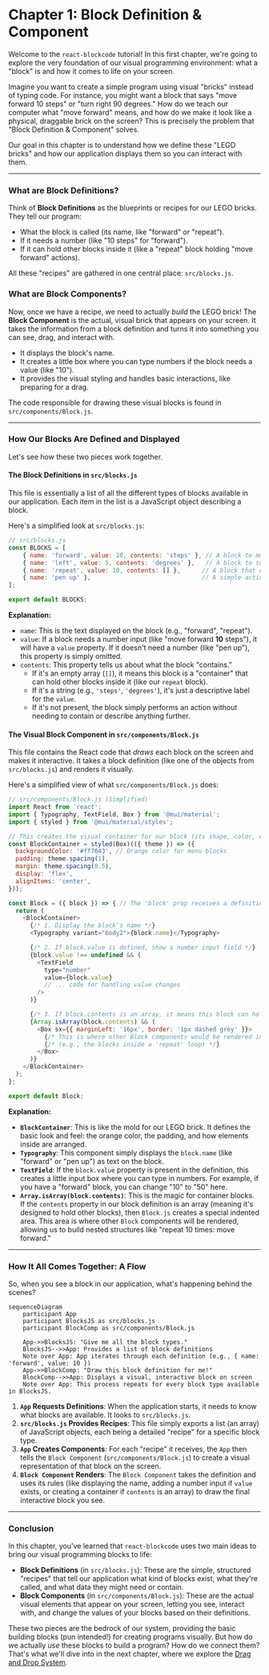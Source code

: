 # Chapter 1: Block Definition & Component

Welcome to the `react-blockcode` tutorial! In this first chapter, we're going to explore the very foundation of our visual programming environment: what a "block" is and how it comes to life on your screen.

Imagine you want to create a simple program using visual "bricks" instead of typing code. For instance, you might want a block that says "move forward 10 steps" or "turn right 90 degrees." How do we teach our computer what "move forward" means, and how do we make it look like a physical, draggable brick on the screen? This is precisely the problem that "Block Definition & Component" solves.

Our goal in this chapter is to understand how we define these "LEGO bricks" and how our application displays them so you can interact with them.

---

### What are Block Definitions?

Think of **Block Definitions** as the blueprints or recipes for our LEGO bricks. They tell our program:
*   What the block is called (its name, like "forward" or "repeat").
*   If it needs a number (like "10 steps" for "forward").
*   If it can hold other blocks inside it (like a "repeat" block holding "move forward" actions).

All these "recipes" are gathered in one central place: `src/blocks.js`.

### What are Block Components?

Now, once we have a recipe, we need to actually *build* the LEGO brick! The **Block Component** is the actual, visual brick that appears on your screen. It takes the information from a block definition and turns it into something you can see, drag, and interact with.

*   It displays the block's name.
*   It creates a little box where you can type numbers if the block needs a value (like "10").
*   It provides the visual styling and handles basic interactions, like preparing for a drag.

The code responsible for drawing these visual blocks is found in `src/components/Block.js`.

---

### How Our Blocks Are Defined and Displayed

Let's see how these two pieces work together.

#### The Block Definitions in `src/blocks.js`

This file is essentially a list of all the different types of blocks available in our application. Each item in the list is a JavaScript object describing a block.

Here's a simplified look at `src/blocks.js`:

```javascript
// src/blocks.js
const BLOCKS = [
    { name: 'forward', value: 10, contents: 'steps' }, // A block to move forward
    { name: 'left', value: 5, contents: 'degrees' },   // A block to turn left
    { name: 'repeat', value: 10, contents: [] },      // A block that can contain others
    { name: 'pen up' },                               // A simple action block
];

export default BLOCKS;
```

**Explanation:**

*   `name`: This is the text displayed on the block (e.g., "forward", "repeat").
*   `value`: If a block needs a number input (like "move forward **10** steps"), it will have a `value` property. If it doesn't need a number (like "pen up"), this property is simply omitted.
*   `contents`: This property tells us about what the block "contains."
    *   If it's an empty array (`[]`), it means this block is a "container" that can hold other blocks inside it (like our `repeat` block).
    *   If it's a string (e.g., `'steps'`, `'degrees'`), it's just a descriptive label for the `value`.
    *   If it's not present, the block simply performs an action without needing to contain or describe anything further.

#### The Visual Block Component in `src/components/Block.js`

This file contains the React code that *draws* each block on the screen and makes it interactive. It takes a block definition (like one of the objects from `src/blocks.js`) and renders it visually.

Here's a simplified view of what `src/components/Block.js` does:

```javascript
// src/components/Block.js (Simplified)
import React from 'react';
import { Typography, TextField, Box } from '@mui/material';
import { styled } from '@mui/material/styles';

// This creates the visual container for our block (its shape, color, etc.)
const BlockContainer = styled(Box)(({ theme }) => ({
  backgroundColor: '#ff7043', // Orange color for menu blocks
  padding: theme.spacing(1),
  margin: theme.spacing(0.5),
  display: 'flex',
  alignItems: 'center',
}));

const Block = ({ block }) => { // The 'block' prop receives a definition from src/blocks.js
  return (
    <BlockContainer>
      {/* 1. Display the block's name */}
      <Typography variant="body2">{block.name}</Typography>

      {/* 2. If block.value is defined, show a number input field */}
      {block.value !== undefined && (
        <TextField
          type="number"
          value={block.value}
          // ... code for handling value changes
        />
      )}

      {/* 3. If block.contents is an array, it means this block can hold other blocks */}
      {Array.isArray(block.contents) && (
        <Box sx={{ marginLeft: '16px', border: '1px dashed grey' }}>
          {/* This is where other Block components would be rendered inside */}
          {/* (e.g., the blocks inside a 'repeat' loop) */}
        </Box>
      )}
    </BlockContainer>
  );
};

export default Block;
```

**Explanation:**

*   **`BlockContainer`**: This is like the mold for our LEGO brick. It defines the basic look and feel: the orange color, the padding, and how elements inside are arranged.
*   **`Typography`**: This component simply displays the `block.name` (like "forward" or "pen up") as text on the block.
*   **`TextField`**: If the `block.value` property is present in the definition, this creates a little input box where you can type in numbers. For example, if you have a "forward" block, you can change "10" to "50" here.
*   **`Array.isArray(block.contents)`**: This is the magic for container blocks. If the `contents` property in our block definition is an array (meaning it's designed to hold other blocks), then `Block.js` creates a special indented area. This area is where other `Block` components will be rendered, allowing us to build nested structures like "repeat 10 times: move forward."

---

### How It All Comes Together: A Flow

So, when you see a block in our application, what's happening behind the scenes?

```mermaid
sequenceDiagram
    participant App
    participant BlocksJS as src/blocks.js
    participant BlockComp as src/components/Block.js

    App->>BlocksJS: "Give me all the block types."
    BlocksJS-->>App: Provides a list of block definitions
    Note over App: App iterates through each definition (e.g., { name: 'forward', value: 10 })
    App->>BlockComp: "Draw this block definition for me!"
    BlockComp-->>App: Displays a visual, interactive block on screen
    Note over App: This process repeats for every block type available in BlocksJS.
```

1.  **`App` Requests Definitions**: When the application starts, it needs to know what blocks are available. It looks to `src/blocks.js`.
2.  **`src/blocks.js` Provides Recipes**: This file simply exports a list (an array) of JavaScript objects, each being a detailed "recipe" for a specific block type.
3.  **`App` Creates Components**: For each "recipe" it receives, the `App` then tells the `Block Component` (`src/components/Block.js`) to create a visual representation of that block on the screen.
4.  **`Block Component` Renders**: The `Block Component` takes the definition and uses its rules (like displaying the name, adding a number input if `value` exists, or creating a container if `contents` is an array) to draw the final interactive block you see.

---

### Conclusion

In this chapter, you've learned that `react-blockcode` uses two main ideas to bring our visual programming blocks to life:

*   **Block Definitions** (in `src/blocks.js`): These are the simple, structured "recipes" that tell our application what kind of blocks exist, what they're called, and what data they might need or contain.
*   **Block Components** (in `src/components/Block.js`): These are the actual visual elements that appear on your screen, letting you see, interact with, and change the values of your blocks based on their definitions.

These two pieces are the bedrock of our system, providing the basic building blocks (pun intended!) for creating programs visually. But how do we actually *use* these blocks to build a program? How do we connect them? That's what we'll dive into in the next chapter, where we explore the [Drag and Drop System](./chapter-2-drag-and-drop-system.markdown).